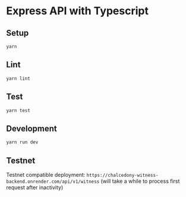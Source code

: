 # Express API with Typescript

## Setup

```
yarn
```

## Lint

```
yarn lint
```

## Test

```
yarn test
```

## Development

```
yarn run dev
```

## Testnet

Testnet compatible deployment: `https://chalcedony-witness-backend.onrender.com/api/v1/witness` (will take a while to process first request after inactivity)
